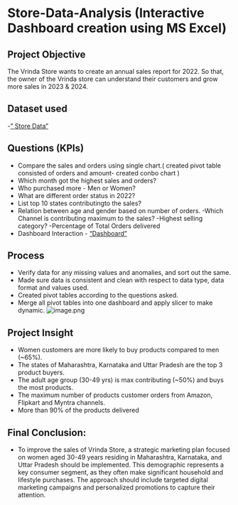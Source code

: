 # Store-Data-Analysis (Interactive Dashboard creation using MS Excel)
## Project Objective
The Vrinda Store wants to create an annual sales report for 2022. So that, the owner of the Vrinda store can understand their customers and grow more sales in 2023 & 2024.

## Dataset used
-<a href  = https://github.com/pankajchauhan4110/store-data-analysis-/blob/main/Store%20Data%20Analysis.xlsx >” Store Data”</a>

## Questions (KPIs)
- Compare the sales and orders using single chart.( created pivot table consisted  of orders and amount- created conbo chart )
- Which month got the highest sales and orders?
- Who purchased more - Men or Women?
- What are different order status in 2022?
- List top 10 states contributingto the sales?
-	Relation between age and gender based on number of orders.
-Which Channel is contributing maximum to the sales?
  	-Highest selling category?
  	-Percentage of Total Orders delivered
  -	Dashboard Interaction - <a href =https://github.com/pankajchauhan4110/store-data-analysis-/blob/main/image.png> “Dashboard” </a>

## Process
-	Verify data for any missing values and anomalies, and sort out the same.
-	Made sure data is consistent and clean with respect to data type, data format and values used.
- Created pivot tables according to the questions asked.
-	Merge all pivot tables into one dashboard and apply slicer to make dynamic.
![image.png](https://github.com/pankajchauhan4110/store-data-analysis-/blob/main/image.png>)
 
 
## Project Insight
-	Women customers are more likely to buy products compared to men (~65%).
- The states of Maharashtra, Karnataka and Uttar Pradesh are the top 3 product buyers.
-	The adult age group (30-49 yrs) is max contributing (~50%) and buys the most products.
-	The maximum number of products customer orders from Amazon, Flipkart and Myntra channels.
  -	More than 90% of the products delivered
## Final Conclusion:
- To improve the sales of Vrinda Store, a strategic marketing plan focused on women aged 30-49 years residing in Maharashtra, Karnataka, and Uttar Pradesh should be implemented. This demographic represents a key consumer segment, as they often make significant household and lifestyle purchases. The approach should include targeted digital marketing campaigns and personalized promotions to capture their attention.
